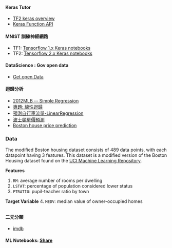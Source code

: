 #### Keras Tutor
* [TF2 keras overview](https://github.com/jumbokh/nknu-class/blob/main/notebooks/001_keras_overview.ipynb)
* [Keras Function API](https://github.com/jumbokh/nknu-class/blob/main/notebooks/002_keras_function.ipynb)
#### MNIST 訓練神經網路
* TF1: [Tensorflow 1.x Keras notebooks](https://github.com/jumbokh/nknu-class/blob/main/notebooks/01_1_%E6%A8%99%E6%BA%96%E7%A5%9E%E7%B6%93%E7%B6%B2%E8%B7%AF%E5%81%9A%E6%89%8B%E5%AF%AB%E8%BE%A8%E8%AD%98%EF%BC%88MNIST%EF%BC%89.ipynb)
* TF2: [Tensorflow 2.x Keras notebooks](https://github.com/jumbokh/nknu-class/blob/main/notebooks/DL_TF2_Ch01_Workshop_TensorFlow_2_0_Environment_Setup_and_Testing.ipynb)
#### DataScience : Gov open data
* [Get open Data](https://github.com/jumbokh/nknu-class/blob/main/notebooks/Get_openData.ipynb)
#### 迴歸分析
* [2012MLB -- Simple Regression](https://github.com/jumbokh/nknu-class/blob/main/notebooks/simple_regression.ipynb)
* [專題: 線性迴歸](https://github.com/jumbokh/nknu-class/blob/main/notebooks/5_6%E5%B0%88%E9%A1%8C_%E7%B7%9A%E6%80%A7%E5%9B%9E%E6%AD%B8.ipynb)
* [預測自行車流量-LinearRegression](https://github.com/jumbokh/nknu-class/blob/main/notebooks/%E9%A0%90%E6%B8%AC%E8%87%AA%E8%A1%8C%E8%BB%8A%E6%B5%81%E9%87%8F_LinearRegression.ipynb)
* [波士頓房價預測](https://github.com/jumbokh/nknu-class/blob/main/notebooks/predicting_house_prices.ipynb)
* [Boston house price prediction](https://github.com/jumbokh/nknu-class/blob/main/notebooks/boston_house_price_prediction.ipynb)
### Data
The modified Boston housing dataset consists of 489 data points, with each datapoint having 3 features. This dataset is a modified version of the Boston Housing dataset found on the [UCI Machine Learning Repository](https://archive.ics.uci.edu/ml/machine-learning-databases/housing/).

**Features**
1.  `RM`: average number of rooms per dwelling
2. `LSTAT`: percentage of population considered lower status
3. `PTRATIO`: pupil-teacher ratio by town

**Target Variable**
4. `MEDV`: median value of owner-occupied homes
##
#### 二元分類
* [imdb](https://github.com/jumbokh/nknu-class/blob/main/notebooks/imdb_dataset_by_tensorflow_2_0.ipynb)
#### ML Notebooks: [Share](https://drive.google.com/drive/folders/1H4dgIs8jaoW0Amf2kU791Ajl0rE_TozD?usp=sharing)
